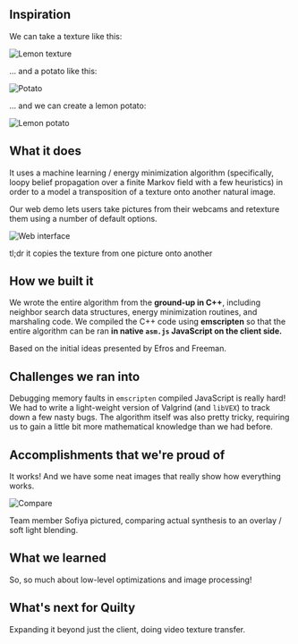 ## Inspiration
We can take a texture like this:

![Lemon texture](http://i.imgur.com/4LhKEek.png)

... and a potato like this:

![Potato](http://i.imgur.com/5szgi80.png)

... and we can create a lemon potato:

![Lemon potato](http://i.imgur.com/0Nyl7ub.png)

## What it does

It uses a machine learning / energy minimization algorithm (specifically, loopy belief propagation over a finite Markov field with a few heuristics) in order to a model a transposition of a texture onto another natural image.

Our web demo lets users take pictures from their webcams and retexture them using a number of default options.

![Web interface](http://i.imgur.com/Q4ULgdw.png)

tl;dr it copies the texture from one picture onto another

## How we built it

We wrote the entire algorithm from the **ground-up in C++**, including neighbor search data structures, energy minimization routines, and marshaling code. We compiled the C++ code using **emscripten** so that the entire algorithm can be ran **in native `asm.js` JavaScript on the client side.**

Based on the initial ideas presented by Efros and Freeman.

## Challenges we ran into

Debugging memory faults in `emscripten` compiled JavaScript is really hard! We had to write a light-weight version of Valgrind (and `libVEX`) to track down a few nasty bugs. The algorithm itself was also pretty tricky, requiring us to gain a little bit more mathematical knowledge than we had before.

## Accomplishments that we're proud of

It works! And we have some neat images that really show how everything works.

![Compare](http://i.imgur.com/e2MF2Wy.jpg)

Team member Sofiya pictured, comparing actual synthesis to an overlay / soft light blending. 

## What we learned

So, so much about low-level optimizations and image processing!

## What's next for Quilty

Expanding it beyond just the client, doing video texture transfer.
